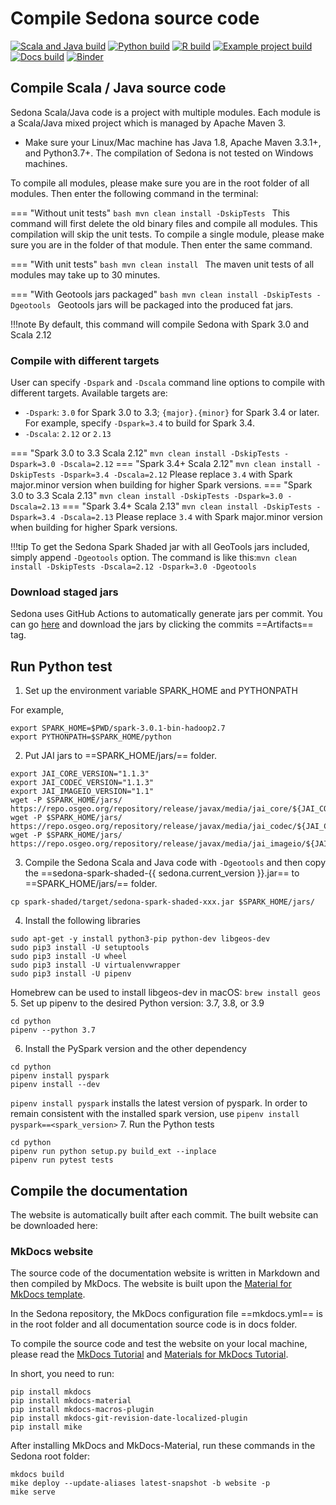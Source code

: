 # Compile Sedona source code

[![Scala and Java build](https://github.com/apache/sedona/actions/workflows/java.yml/badge.svg)](https://github.com/apache/sedona/actions/workflows/java.yml) [![Python build](https://github.com/apache/sedona/actions/workflows/python.yml/badge.svg)](https://github.com/apache/sedona/actions/workflows/python.yml) [![R build](https://github.com/apache/sedona/actions/workflows/r.yml/badge.svg)](https://github.com/apache/sedona/actions/workflows/r.yml) [![Example project build](https://github.com/apache/sedona/actions/workflows/example.yml/badge.svg)](https://github.com/apache/sedona/actions/workflows/example.yml) [![Docs build](https://github.com/apache/sedona/actions/workflows/docs.yml/badge.svg)](https://github.com/apache/sedona/actions/workflows/docs.yml) [![Binder](https://mybinder.org/badge_logo.svg)](https://mybinder.org/v2/gh/apache/sedona/HEAD?filepath=docs/usecases)

## Compile Scala / Java source code

Sedona Scala/Java code is a project with multiple modules. Each module is a Scala/Java mixed project which is managed by Apache Maven 3.

* Make sure your Linux/Mac machine has Java 1.8, Apache Maven 3.3.1+, and Python3.7+. The compilation of Sedona is not tested on Windows machines.

To compile all modules, please make sure you are in the root folder of all modules. Then enter the following command in the terminal:

=== "Without unit tests"
	```bash
	mvn clean install -DskipTests
	```
	This command will first delete the old binary files and compile all modules. This compilation will skip the unit tests. To compile a single module, please make sure you are in the folder of that module. Then enter the same command.

=== "With unit tests"
	```bash
	mvn clean install
	```
	The maven unit tests of all modules may take up to 30 minutes.

=== "With Geotools jars packaged"
	```bash
	mvn clean install -DskipTests -Dgeotools
	```
	Geotools jars will be packaged into the produced fat jars.

!!!note
	By default, this command will compile Sedona with Spark 3.0 and Scala 2.12

### Compile with different targets

User can specify `-Dspark` and `-Dscala` command line options to compile with different targets. Available targets are:

* `-Dspark`: `3.0` for Spark 3.0 to 3.3; `{major}.{minor}` for Spark 3.4 or later. For example, specify `-Dspark=3.4` to build for Spark 3.4.
* `-Dscala`: `2.12` or `2.13`

=== "Spark 3.0 to 3.3 Scala 2.12"
	```
	mvn clean install -DskipTests -Dspark=3.0 -Dscala=2.12
	```
=== "Spark 3.4+ Scala 2.12"
	```
	mvn clean install -DskipTests -Dspark=3.4 -Dscala=2.12
	```
    Please replace `3.4` with Spark major.minor version when building for higher Spark versions.
=== "Spark 3.0 to 3.3 Scala 2.13"
	```
	mvn clean install -DskipTests -Dspark=3.0 -Dscala=2.13
	```
=== "Spark 3.4+ Scala 2.13"
	```
	mvn clean install -DskipTests -Dspark=3.4 -Dscala=2.13
	```
    Please replace `3.4` with Spark major.minor version when building for higher Spark versions.

!!!tip
	To get the Sedona Spark Shaded jar with all GeoTools jars included, simply append `-Dgeotools` option. The command is like this:`mvn clean install -DskipTests -Dscala=2.12 -Dspark=3.0 -Dgeotools`

### Download staged jars

Sedona uses GitHub Actions to automatically generate jars per commit. You can go [here](https://github.com/apache/sedona/actions/workflows/java.yml) and download the jars by clicking the commits ==Artifacts== tag.

## Run Python test

1. Set up the environment variable SPARK_HOME and PYTHONPATH

For example,

```
export SPARK_HOME=$PWD/spark-3.0.1-bin-hadoop2.7
export PYTHONPATH=$SPARK_HOME/python
```

2. Put JAI jars to ==SPARK_HOME/jars/== folder.

```
export JAI_CORE_VERSION="1.1.3"
export JAI_CODEC_VERSION="1.1.3"
export JAI_IMAGEIO_VERSION="1.1"
wget -P $SPARK_HOME/jars/ https://repo.osgeo.org/repository/release/javax/media/jai_core/${JAI_CORE_VERSION}/jai_core-${JAI_CORE_VERSION}.jar
wget -P $SPARK_HOME/jars/ https://repo.osgeo.org/repository/release/javax/media/jai_codec/${JAI_CODEC_VERSION}/jai_codec-${JAI_CODEC_VERSION}.jar
wget -P $SPARK_HOME/jars/ https://repo.osgeo.org/repository/release/javax/media/jai_imageio/${JAI_IMAGEIO_VERSION}/jai_imageio-${JAI_IMAGEIO_VERSION}.jar
```

3. Compile the Sedona Scala and Java code with `-Dgeotools` and then copy the ==sedona-spark-shaded-{{ sedona.current_version }}.jar== to ==SPARK_HOME/jars/== folder.

```
cp spark-shaded/target/sedona-spark-shaded-xxx.jar $SPARK_HOME/jars/
```

4. Install the following libraries

```
sudo apt-get -y install python3-pip python-dev libgeos-dev
sudo pip3 install -U setuptools
sudo pip3 install -U wheel
sudo pip3 install -U virtualenvwrapper
sudo pip3 install -U pipenv
```

Homebrew can be used to install libgeos-dev in macOS: `brew install geos`
5. Set up pipenv to the desired Python version: 3.7, 3.8, or 3.9

```
cd python
pipenv --python 3.7
```

6. Install the PySpark version and the other dependency

```
cd python
pipenv install pyspark
pipenv install --dev
```

`pipenv install pyspark` installs the latest version of pyspark.
In order to remain consistent with the installed spark version, use `pipenv install pyspark==<spark_version>`
7. Run the Python tests

```
cd python
pipenv run python setup.py build_ext --inplace
pipenv run pytest tests
```

## Compile the documentation

The website is automatically built after each commit. The built website can be downloaded here:

### MkDocs website

The source code of the documentation website is written in Markdown and then compiled by MkDocs. The website is built upon the [Material for MkDocs template](https://squidfunk.github.io/mkdocs-material/).

In the Sedona repository, the MkDocs configuration file ==mkdocs.yml== is in the root folder and all documentation source code is in docs folder.

To compile the source code and test the website on your local machine, please read the [MkDocs Tutorial](http://www.mkdocs.org/#installation) and [Materials for MkDocs Tutorial](https://squidfunk.github.io/mkdocs-material/getting-started/).

In short, you need to run:

```
pip install mkdocs
pip install mkdocs-material
pip install mkdocs-macros-plugin
pip install mkdocs-git-revision-date-localized-plugin
pip install mike
```

After installing MkDocs and MkDocs-Material, run these commands in the Sedona root folder:

```
mkdocs build
mike deploy --update-aliases latest-snapshot -b website -p
mike serve
```
